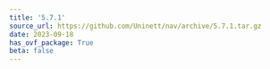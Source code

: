 ```yaml
---
title: '5.7.1'
source_url: https://github.com/Uninett/nav/archive/5.7.1.tar.gz
date: 2023-09-18
has_ovf_package: True
beta: false
---
```

